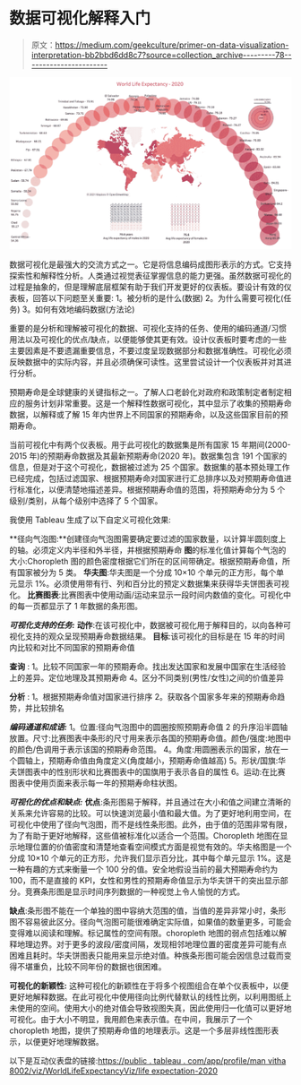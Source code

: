 # 数据可视化解释入门

> 原文：<https://medium.com/geekculture/primer-on-data-visualization-interpretation-bb2bbd6dd8c7?source=collection_archive---------78----------------------->

![](img/de6217f457e5a4e48e013fb5b3e91028.png)

数据可视化是最强大的交流方式之一。它是将信息编码成图形表示的方式。它支持探索性和解释性分析。人类通过视觉表征掌握信息的能力更强。虽然数据可视化的过程是抽象的，但是理解底层框架有助于我们开发更好的仪表板。要设计有效的仪表板，回答以下问题至关重要:
1。被分析的是什么(数据)
2。为什么需要可视化(任务)
3。如何有效地编码数据(方法论)

重要的是分析和理解被可视化的数据、可视化支持的任务、使用的编码通道/习惯用法以及可视化的优点/缺点，以便能够使其更有效。设计仪表板时要考虑的一些主要因素是不要遗漏重要信息，不要过度呈现数据部分和数据准确性。可视化必须反映数据中的实际内容，并且必须确保可读性。这里尝试设计一个仪表板并对其进行分析。

预期寿命是全球健康的关键指标之一。了解人口老龄化对政府和政策制定者制定相应的服务计划非常重要。这是一个解释性数据可视化，其中显示了收集的预期寿命数据，以解释或了解 15 年内世界上不同国家的预期寿命，以及这些国家目前的预期寿命。

当前可视化中有两个仪表板。用于此可视化的数据集是所有国家 15 年期间(2000-2015 年)的预期寿命数据及其最新预期寿命(2020 年)。数据集包含 191 个国家的信息，但是对于这个可视化，数据被过滤为 25 个国家。数据集的基本预处理工作已经完成，包括过滤国家、根据预期寿命对国家进行汇总排序以及对预期寿命值进行标准化，以便清楚地描述差异。根据预期寿命值的范围，将预期寿命分为 5 个级别/类别，从每个级别中选择了 5 个国家。

我使用 Tableau 生成了以下自定义可视化效果:

**径向气泡图:**创建径向气泡图需要确定要过滤的国家数量，以计算半圆刻度上的轴。必须定义内半径和外半径，并根据预期寿命
**图**的标准化值计算每个气泡的大小:Choropleth 图的颜色密度根据它们所在的区间带确定。根据预期寿命值，所有国家被分为 5 类。
**华夫图**:华夫图是一个分成 10×10 个单元的正方形，每个单元显示 1%。必须使用带有行、列和百分比的预定义数据集来获得华夫饼图表可视化。
**比赛图表**:比赛图表中使用动画/运动来显示一段时间内数值的变化。可视化中的每一页都显示了 1 年数据的条形图。

***可视化支持的任务:***
**动作**:在该可视化中，数据被可视化用于解释目的，以向各种可视化支持的观众呈现预期寿命数据结果。
**目标**:该可视化的目标是在 15 年的时间内比较和对比不同国家的预期寿命值

**查询** :
1。比较不同国家一年的预期寿命。找出发达国家和发展中国家在生活经验上的差异。定位地理及其预期寿命
4。区分不同类别(男性/女性)之间的价值差异

**分析** :
1。根据预期寿命值对国家进行排序
2。获取各个国家多年来的预期寿命趋势，并比较排名

***编码通道和成语:***
1。位置:径向气泡图中的圆圈按照预期寿命值
2 的升序沿半圆轴放置。尺寸:比赛图表中条形的尺寸用来表示各国的预期寿命值。颜色/强度:地图中的颜色/色调用于表示该国的预期寿命范围。
4。角度:用圆圈表示的国家，放在一个圆轴上，预期寿命值由角度定义(角度越小，预期寿命值越高)
5。形状/国旗:华夫饼图表中的性别形状和比赛图表中的国旗用于表示各自的属性
6。运动:在比赛图表中使用页面来表示每一年的预期寿命柱状图。

***可视化的优点和缺点:***
**优点**:条形图易于解释，并且通过在大小和值之间建立清晰的关系来允许容易的比较。可以快速浏览最小值和最大值。为了更好地利用空间，在可视化中使用了径向气泡图，而不是线性条形图。此外，由于值的范围非常有限，为了有助于更好地解释，这些值被标准化以适合一个范围。Choropleth 地图在显示地理位置的价值密度和清楚地查看空间模式方面是视觉有效的。华夫格图是一个分成 10×10 个单元的正方形，允许我们显示百分比，其中每个单元显示 1%。这是一种有趣的方式来衡量一个 100 分的值。安全地假设当前的最大预期寿命约为 100，而不是直接的 KPI，女性和男性的预期寿命值显示为华夫饼干的突出显示部分。竞赛条形图是显示时间序列数据的一种视觉上令人愉悦的方式。

**缺点**:条形图不能在一个单独的图中容纳大范围的值，当值的差异非常小时，条形图不容易彼此区分。径向气泡图可能很难确定实际值，如果值的数量更多，可能会变得难以阅读和理解。标记属性的空间有限。choropleth 地图的弱点包括难以解释地理边界。对于更多的波段/密度间隔，发现相邻地理位置的密度差异可能有点困难且耗时。华夫饼图表只能用来显示绝对值。种族条形图可能会因信息过载而变得不堪重负，比较不同年份的数据也很困难。

**可视化的新颖性:**
这种可视化的新颖性在于将多个视图组合在单个仪表板中，以便更好地解释数据。在此可视化中使用径向比例代替默认的线性比例，以利用图纸上未使用的空间。使用大小的绝对值会导致视图失真，因此使用归一化值可以更好地可视化。由于大小不明显，我用颜色来表示值。在中间，我展示了一个 choropleth 地图，提供了预期寿命值的地理表示。这是一个多层非线性图形表示，以便更好地理解数据。

以下是互动仪表盘的链接:[https://public . tableau . com/app/profile/man vitha 8002/viz/WorldLifeExpectancyViz/life expectation-2020](https://public.tableau.com/app/profile/manvitha8002/viz/WorldLifeExpectancyViz/LifeExpectancy-2020)
